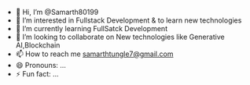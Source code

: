 - 👋 Hi, I’m @Samarth80199
- 👀 I’m interested in Fullstack Development & to learn new technologies
- 🌱 I’m currently learning FullSatck Development
- 💞️ I’m looking to collaborate on New technologies like Generative AI,Blockchain
- 📫 How to reach me samarthtungle7@gmail.com
- 😄 Pronouns: ...
- ⚡ Fun fact: ...

<!---
Samarth80199/Samarth80199 is a ✨ special ✨ repository because its `README.md` (this file) appears on your GitHub profile.
You can click the Preview link to take a look at your changes.
--->
